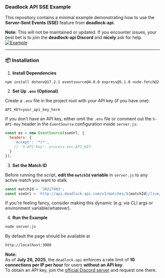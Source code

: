 ### Deadlock API SSE Example

This repository contains a minimal example demonstrating how to use the **Server-Sent Events (SSE)** feature from **deadlock-api**.

**Note:** This will not be maintained or updated. If you encounter issues, your best bet is to join the **deadlock-api Discord** and **nicely** ask for help.
[![Example](https://i.imgur.com/YoAnhab.gif)]([https://i.imgur.com/6z2UdFd.mp4](https://i.imgur.com/YoAnhab.gif))


---

### 📦 Installation

1. **Install Dependencies**

```bash
npm install dotenv@17.2.1 eventsource@4.0.0 express@5.1.0 node-fetch@2.7.0 socket.io@4.8.1
```

2. **Set Up `.env` (Optional)**

Create a `.env` file in the project root with your API key (if you have one):

```env
API_KEY=your_api_key_here
```

If you don’t have an API key, either omit the `.env` file or comment out the `X-API-Key` header in the `EventSource` configuration inside `server.js`:

```js
const es = new EventSource(sseUrl, {
  headers: {
    'Accept': '*/*',
    // 'X-API-Key': process.env.API_KEY
  }
});
```
3. **Set the Match ID**

Before running the script, **edit the `matchId` variable** in `server.js` to any active match you want to stalk.

```js
const matchId = '38227403';
const sseUrl = `http://api.deadlock-api.com/v1/matches/${matchId}/live/demo/events`;
```

If you're feeling fancy, consider making this dynamic (e.g. via CLI args or environment variable/whatever).

4. **Run the Example**

```bash
node server.js
```
By default the page should be available at
```bash
http://localhost:3000
```
**Note:**  
As of **July 26, 2025**, the `deadlock-api` enforces a rate limit of **10 connections per IP per hour** for users **without an API key**.  
To obtain an API key, join the [official Discord server](#) and request one there.

